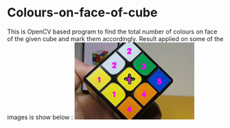 # Colours-on-face-of-cube
This is OpenCV based program to find the total number of colours on face of the given cube and mark them accordingly.
Result applied on some of the images is show below :
![plot](https://github.com/scoooobydoo/Colours-on-face-of-cube/blob/main/Images%20with%20results/cube9result.PNG)
